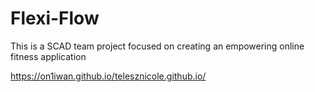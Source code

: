 # Flexi-Flow
This is a SCAD team project focused on creating an empowering online fitness application

https://on1iwan.github.io/telesznicole.github.io/
